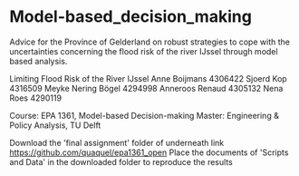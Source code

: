# Model-based_decision_making
Advice for the Province of Gelderland on robust strategies to cope with the uncertainties concerning the flood risk of the river IJssel through model based analysis. 

Limiting Flood Risk of the River IJssel
Anne Boijmans 4306422 Sjoerd Kop 4316509 Meyke Nering Bögel	4294998 Anneroos Renaud 4305132 Nena Roes 4290119

Course: EPA 1361, Model-based Decision-making Master: Engineering & Policy Analysis, TU Delft

Download the 'final assignment' folder of underneath link
https://github.com/quaquel/epa1361_open
Place the documents of 'Scripts and Data' in the downloaded folder to reproduce the results
